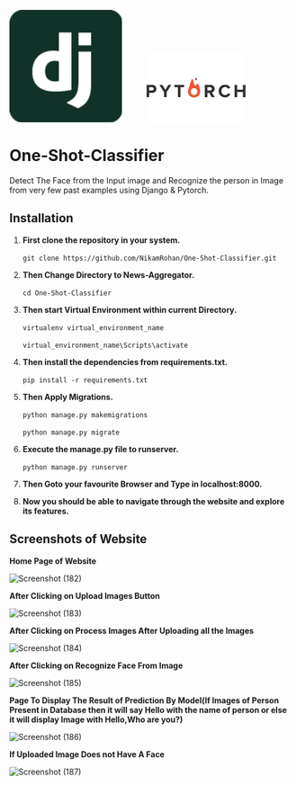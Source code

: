 
<img src="images/Django_logo.png">&nbsp;&nbsp;&nbsp;&nbsp;&nbsp;&nbsp;&nbsp;&nbsp;&nbsp;&nbsp;&nbsp;<img src="images/Pytorch_logo.png">


# One-Shot-Classifier
Detect The Face from the Input image and Recognize the person in Image from very few past examples using Django & Pytorch.

## Installation

1. **First clone the repository in your system.**

   `git clone https://github.com/NikamRohan/One-Shot-Classifier.git`

2. **Then Change Directory to News-Aggregator.**

   `cd One-Shot-Classifier`

3. **Then start Virtual Environment within current Directory.**

   `virtualenv virtual_environment_name`

   `virtual_environment_name\Scripts\activate`

4. **Then install the dependencies from requirements.txt.**

   `pip install -r requirements.txt`

5. **Then Apply Migrations.**

   `python manage.py makemigrations`

   `python manage.py migrate`

6. **Execute the manage.py file to runserver.**

   `python manage.py runserver`

7. **Then Goto your favourite Browser and Type in localhost:8000.**

8. **Now you should be able to navigate through the website and explore its features.**


## Screenshots of Website

**Home Page of Website**


![Screenshot (182)](https://user-images.githubusercontent.com/63553348/81740442-9b62e900-94ba-11ea-8aa7-e6d8733a2bc5.png)

**After Clicking on Upload Images Button**


![Screenshot (183)](https://user-images.githubusercontent.com/63553348/81740447-9bfb7f80-94ba-11ea-91eb-cf8065cd8afb.png)

**After Clicking on Process Images After Uploading all the Images**


![Screenshot (184)](https://user-images.githubusercontent.com/63553348/81740448-9c941600-94ba-11ea-9794-38ed8707bf7b.png)

**After Clicking on Recognize Face From Image**


![Screenshot (185)](https://user-images.githubusercontent.com/63553348/81740451-9c941600-94ba-11ea-9289-2d3f089ab50f.png)

**Page To Display The Result of Prediction By Model(If Images of Person Present in Database then it will say Hello with the name of person or else it will display Image with Hello,Who are you?)**


![Screenshot (186)](https://user-images.githubusercontent.com/63553348/81740453-9d2cac80-94ba-11ea-80db-cbe50a637ce3.png)

**If Uploaded Image Does not Have A Face**


![Screenshot (187)](https://user-images.githubusercontent.com/63553348/81740459-9ef67000-94ba-11ea-8bea-2207c9d68fce.png)

